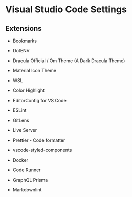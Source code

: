# Visual Studio Code Settings

## Extensions

- Bookmarks

- DotENV

- Dracula Official / Om Theme (A Dark Dracula Theme)

- Material Icon Theme

- WSL

- Color Highlight

- EditorConfig for VS Code

- ESLint

- GitLens

- Live Server

- Prettier - Code formatter

- vscode-styled-components

- Docker

- Code Runner

- GraphQL Prisma

- Markdownlint
